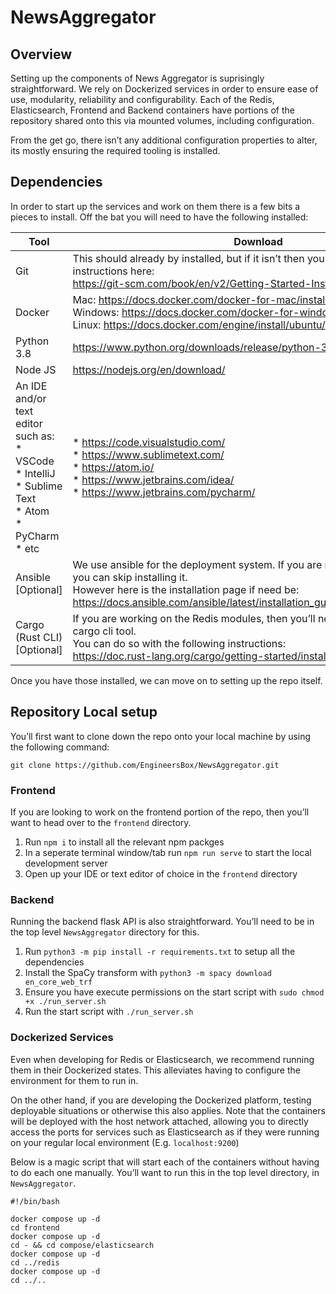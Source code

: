 # NewsAggregator

## Overview

Setting up the components of News Aggregator is suprisingly straightforward. We rely on Dockerized services in order to ensure ease of use, modularity, reliability and configurability. Each of the Redis, Elasticsearch, Frontend and Backend containers have portions of the repository shared onto this via mounted volumes, including configuration.

From the get go, there isn’t any additional configuration properties to alter, its mostly ensuring the required tooling is installed.

## Dependencies

In order to start up the services and work on them there is a few bits a pieces to install. Off the bat you will need to have the following installed:

| Tool                                                                                                           	| Download                                                                                                                                                                                                                                             	|
|----------------------------------------------------------------------------------------------------------------	|------------------------------------------------------------------------------------------------------------------------------------------------------------------------------------------------------------------------------------------------------	|
| Git                                                                                                            	| This should already by installed, but if it isn’t then you can find installation instructions here:<br><https://git-scm.com/book/en/v2/Getting-Started-Installing-Git>                                                                               	|
| Docker                                                                                                         	| Mac: <https://docs.docker.com/docker-for-mac/install/><br>Windows: <https://docs.docker.com/docker-for-windows/install/><br>Linux: <https://docs.docker.com/engine/install/ubuntu/>                                                                  	|
| Python 3.8                                                                                                     	| <https://www.python.org/downloads/release/python-3810/>                                                                                                                                                                                              	|
| Node JS                                                                                                        	| <https://nodejs.org/en/download/>                                                                                                                                                                                                                    	|
| An IDE and/or text editor such as:<br>* VSCode<br>* IntelliJ<br>* Sublime Text<br>* Atom<br>* PyCharm<br>* etc 	| * <https://code.visualstudio.com/><br>* <https://www.sublimetext.com/><br>* <https://atom.io/><br>* <https://www.jetbrains.com/idea/><br>* <https://www.jetbrains.com/pycharm/>                                                                      	|
| Ansible [Optional]                                                                                             	| We use ansible for the deployment system. If you are not working on it then you can skip installing it.<br>However here is the installation page if need be:<br><https://docs.ansible.com/ansible/latest/installation_guide/intro_installation.html> 	|
| Cargo (Rust CLI) [Optional]                                                                                    	| If you are working on the Redis modules, then you’ll need to install Rust’s cargo cli tool.<br>You can do so with the following instructions:<br><https://doc.rust-lang.org/cargo/getting-started/installation.html>                                 	|

Once you have those installed, we can move on to setting up the repo itself.

## Repository Local setup

You’ll first want to clone down the repo onto your local machine by using the following command:

```shell
git clone https://github.com/EngineersBox/NewsAggregator.git
```

### Frontend

If you are looking to work on the frontend portion of the repo, then you’ll want to head over to the `frontend` directory.

1. Run `npm i` to install all the relevant npm packges
2. In a seperate terminal window/tab run `npm run serve` to start the local development server
3. Open up your IDE or text editor of choice in the `frontend` directory

### Backend

Running the backend flask API is also straightforward. You’ll need to be in the top level `NewsAggregator` directory for this.

1. Run `python3 -m pip install -r requirements.txt` to setup all the dependencies
2. Install the SpaCy transform with `python3 -m spacy download en_core_web_trf`
3. Ensure you have execute permissions on the start script with `sudo chmod +x ./run_server.sh`
4. Run the start script with `./run_server.sh`

### Dockerized Services

Even when developing for Redis or Elasticsearch, we recommend running them in their Dockerized states. This alleviates having to configure the environment for them to run in.

On the other hand, if you are developing the Dockerized platform, testing deployable situations or otherwise this also applies. Note that the containers will be deployed with the host network attached, allowing you to directly access the ports for services such as Elasticsearch as if they were running on your regular local environment (E.g. `localhost:9200`)

Below is a magic script that will start each of the containers without having to do each one manually. You’ll want to run this in the top level directory, in `NewsAggregator`.

```shell
#!/bin/bash

docker compose up -d
cd frontend
docker compose up -d
cd - && cd compose/elasticsearch
docker compose up -d
cd ../redis
docker compose up -d
cd ../..
```
